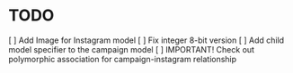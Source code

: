 TODO
=====
[ ] Add Image for Instagram model
[ ] Fix integer 8-bit version
[ ] Add child model specifier to the campaign model
[ ] IMPORTANT! Check out polymorphic association for campaign-instagram relationship
